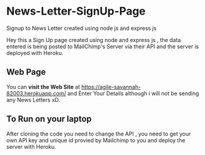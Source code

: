 # News-Letter-SignUp-Page
Signup to News Letter created using node js and express js

Hey this a Sign Up page created using node and express js , the data entered is being posted to MailChimp's Server via their API
and the server is deployed with Heroku.

## Web Page
You can **visit the Web Site** at 
https://agile-savannah-82003.herokuapp.com/
and  Enter Your Details although i will not be sending any News Letters xD.

## To Run on your laptop
After cloning the code you need to change the API , you need to get your own API key and unique id provied by Mailchimp to you and deploy the server with Heroku.

